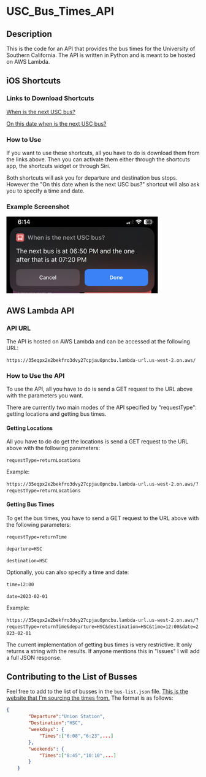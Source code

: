 # USC_Bus_Times_API

## Description

This is the code for an API that provides the bus times for the University of Southern California. The API is written in Python and is meant to be hosted on AWS Lambda.

## iOS Shortcuts

### Links to Download Shortcuts

[When is the next USC bus?](https://www.icloud.com/shortcuts/0c7b2b5b5b5b5b5b5b5b5b5b5b5b5b5b)

[On this date when is the next USC bus?](https://www.icloud.com/shortcuts/0c7b2b5b5b5b5b5b5b5b5b5b5b5b5b5b)

### How to Use

If you want to use these shortcuts, all you have to do is download them from the links above. Then you can activate them either through the shortcuts app, the shortcuts widget or through Siri.

Both shortcuts will ask you for departure and destination bus stops. However the "On this date when is the next USC bus?" shortcut will also ask you to specify a time and date.

### Example Screenshot

<img src="example_result.jpg" height="200">

## AWS Lambda API

### API URL

The API is hosted on AWS Lambda and can be accessed at the following URL:

```https://35eqpx2e2bekfro3dvy27cpjau0pncbu.lambda-url.us-west-2.on.aws/```

### How to Use the API

To use the API, all you have to do is send a GET request to the URL above with the parameters you want.

There are currently two main modes of the API specified by "requestType": getting locations and getting bus times. 

#### Getting Locations

All you have to do do get the locations is send a GET request to the URL above with the following parameters:

```requestType=returnLocations```

Example:

```https://35eqpx2e2bekfro3dvy27cpjau0pncbu.lambda-url.us-west-2.on.aws/?requestType=returnLocations```

#### Getting Bus Times

To get the bus times, you have to send a GET request to the URL above with the following parameters:

```requestType=returnTime```

```departure=HSC```

```destination=HSC```

Optionally, you can also specify a time and date:

```time=12:00```

```date=2023-02-01```

Example:

```https://35eqpx2e2bekfro3dvy27cpjau0pncbu.lambda-url.us-west-2.on.aws/?requestType=returnTime&departure=HSC&destination=HSC&time=12:00&date=2023-02-01```

The current implementation of getting bus times is very restrictive. It only returns a string with the results. If anyone mentions this in "Issues" I will add a full JSON response.

## Contributing to the List of Busses

Feel free to add to the list of busses in the ```bus-list.json``` file. [This is the website that I'm sourcing the times from.](https://transnet.usc.edu/index.php/bus-map-schedules/) The format is as follows:

```json
{
        "Departure":"Union Station",
        "Destination":"HSC",
        "weekdays": {
            "Times":["6:08","6:23",...]
        },
        "weekends": {
            "Times":["8:45","10:10",...]
        }
    }
```